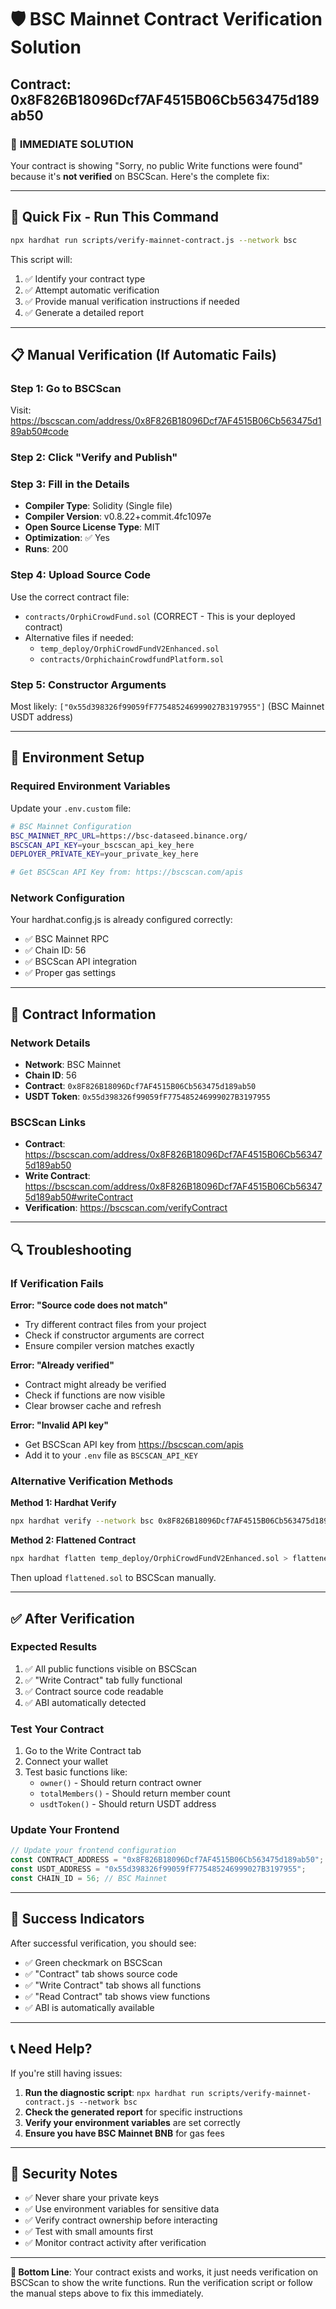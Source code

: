 # 🛡️ BSC Mainnet Contract Verification Solution
## Contract: 0x8F826B18096Dcf7AF4515B06Cb563475d189ab50

### 🎯 **IMMEDIATE SOLUTION**

Your contract is showing "Sorry, no public Write functions were found" because it's **not verified** on BSCScan. Here's the complete fix:

---

## 🚀 **Quick Fix - Run This Command**

```bash
npx hardhat run scripts/verify-mainnet-contract.js --network bsc
```

This script will:
1. ✅ Identify your contract type
2. ✅ Attempt automatic verification
3. ✅ Provide manual verification instructions if needed
4. ✅ Generate a detailed report

---

## 📋 **Manual Verification (If Automatic Fails)**

### **Step 1: Go to BSCScan**
Visit: https://bscscan.com/address/0x8F826B18096Dcf7AF4515B06Cb563475d189ab50#code

### **Step 2: Click "Verify and Publish"**

### **Step 3: Fill in the Details**
- **Compiler Type**: Solidity (Single file)
- **Compiler Version**: v0.8.22+commit.4fc1097e
- **Open Source License Type**: MIT
- **Optimization**: ✅ Yes
- **Runs**: 200

### **Step 4: Upload Source Code**
Use the correct contract file:
- `contracts/OrphiCrowdFund.sol` (CORRECT - This is your deployed contract)
- Alternative files if needed:
  - `temp_deploy/OrphiCrowdFundV2Enhanced.sol`
  - `contracts/OrphichainCrowdfundPlatform.sol`

### **Step 5: Constructor Arguments**
Most likely: `["0x55d398326f99059fF775485246999027B3197955"]`
(BSC Mainnet USDT address)

---

## 🔧 **Environment Setup**

### **Required Environment Variables**
Update your `.env.custom` file:

```bash
# BSC Mainnet Configuration
BSC_MAINNET_RPC_URL=https://bsc-dataseed.binance.org/
BSCSCAN_API_KEY=your_bscscan_api_key_here
DEPLOYER_PRIVATE_KEY=your_private_key_here

# Get BSCScan API Key from: https://bscscan.com/apis
```

### **Network Configuration**
Your hardhat.config.js is already configured correctly:
- ✅ BSC Mainnet RPC
- ✅ Chain ID: 56
- ✅ BSCScan API integration
- ✅ Proper gas settings

---

## 🎯 **Contract Information**

### **Network Details**
- **Network**: BSC Mainnet
- **Chain ID**: 56
- **Contract**: `0x8F826B18096Dcf7AF4515B06Cb563475d189ab50`
- **USDT Token**: `0x55d398326f99059fF775485246999027B3197955`

### **BSCScan Links**
- **Contract**: https://bscscan.com/address/0x8F826B18096Dcf7AF4515B06Cb563475d189ab50
- **Write Contract**: https://bscscan.com/address/0x8F826B18096Dcf7AF4515B06Cb563475d189ab50#writeContract
- **Verification**: https://bscscan.com/verifyContract

---

## 🔍 **Troubleshooting**

### **If Verification Fails**

**Error: "Source code does not match"**
- Try different contract files from your project
- Check if constructor arguments are correct
- Ensure compiler version matches exactly

**Error: "Already verified"**
- Contract might already be verified
- Check if functions are now visible
- Clear browser cache and refresh

**Error: "Invalid API key"**
- Get BSCScan API key from https://bscscan.com/apis
- Add it to your `.env` file as `BSCSCAN_API_KEY`

### **Alternative Verification Methods**

**Method 1: Hardhat Verify**
```bash
npx hardhat verify --network bsc 0x8F826B18096Dcf7AF4515B06Cb563475d189ab50 "0x55d398326f99059fF775485246999027B3197955"
```

**Method 2: Flattened Contract**
```bash
npx hardhat flatten temp_deploy/OrphiCrowdFundV2Enhanced.sol > flattened.sol
```
Then upload `flattened.sol` to BSCScan manually.

---

## ✅ **After Verification**

### **Expected Results**
1. ✅ All public functions visible on BSCScan
2. ✅ "Write Contract" tab fully functional
3. ✅ Contract source code readable
4. ✅ ABI automatically detected

### **Test Your Contract**
1. Go to the Write Contract tab
2. Connect your wallet
3. Test basic functions like:
   - `owner()` - Should return contract owner
   - `totalMembers()` - Should return member count
   - `usdtToken()` - Should return USDT address

### **Update Your Frontend**
```javascript
// Update your frontend configuration
const CONTRACT_ADDRESS = "0x8F826B18096Dcf7AF4515B06Cb563475d189ab50";
const USDT_ADDRESS = "0x55d398326f99059fF775485246999027B3197955";
const CHAIN_ID = 56; // BSC Mainnet
```

---

## 🎉 **Success Indicators**

After successful verification, you should see:
- ✅ Green checkmark on BSCScan
- ✅ "Contract" tab shows source code
- ✅ "Write Contract" tab shows all functions
- ✅ "Read Contract" tab shows view functions
- ✅ ABI is automatically available

---

## 📞 **Need Help?**

If you're still having issues:

1. **Run the diagnostic script**: `npx hardhat run scripts/verify-mainnet-contract.js --network bsc`
2. **Check the generated report** for specific instructions
3. **Verify your environment variables** are set correctly
4. **Ensure you have BSC Mainnet BNB** for gas fees

---

## 🔐 **Security Notes**

- ✅ Never share your private keys
- ✅ Use environment variables for sensitive data
- ✅ Verify contract ownership before interacting
- ✅ Test with small amounts first
- ✅ Monitor contract activity after verification

---

**🎯 Bottom Line**: Your contract exists and works, it just needs verification on BSCScan to show the write functions. Run the verification script or follow the manual steps above to fix this immediately.
